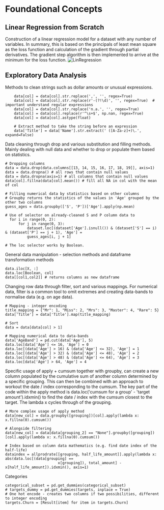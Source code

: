 # Foundational Concepts

## Linear Regression from Scratch
Construction of a linear regression model for a dataset with any number of variables. In summary, this is based on the principals of least mean square as the loss function and calculation of the gradient through partial derivatives. The gradient step algorithm is then implemented to arrive at the minimum for the loss function.
![LinRegression](https://user-images.githubusercontent.com/84533632/122063889-8f95d480-cde8-11eb-95b8-92528f0f8361.png)

## Exploratory Data Analysis

Methods to clean strings such as dollar amounts or unusual expressions.

```
    data[col] = data[col].str.replace(',', '', regex=True)
    data[col] = data[col].str.replace(r'-(?!\d)', '', regex=True)  # important understand regular expressions
    data[col] = data[col].str.replace('n.a.', '', regex=True)
    data[col] = data[col].replace(r'^\s+$', np.nan, regex=True)
    data[col] = data[col].astype(float)
    
    # Extract method to take the string before an expression
    data['Title'] = data['Name'].str.extract(' ([A-Za-z]+)\.', expand=False)
```    

Data cleaning through drop and various substitution and filling methods. Mainly dealing with null data and whether to drop or populate them based on statistics.

```
# Dropping columns
data = data.drop(data.columns[[13, 14, 15, 16, 17, 18, 19]], axis=1)
data = data.dropna() # all rows that contain null values
data = data.dropna(axis=1) # all columns that contain null values
data[col].fillna(data[col].mean()) # fill all NA in col with the mean of col

# Filling numerical data by statistics based on other columns
# Groupby returns the statistics of the values in 'Age' grouped by the other two columns
guess_ages = data.groupby(['S', 'P'])['Age'].apply(np.mean)

# Use of selector on already-cleaned S and P column data to 
  for i in range(0, 2):
      for j in range(0, 3):
          dataset.loc[(dataset['Age'].isnull()) & (dataset['S'] == i) & (dataset['P'] == j + 1), 'Age'] =
          guess_ages[i, j + 1]

# The loc selector works by Boolean.
```

General data manipulation - selection methods and dataframe transformation methods

```
data.iloc[X, :]
data.loc[Boolean, col]
data[[col1,col2]] # returns columns as new dataframe

```

Changing row data through filter, sort and various mappings. For numerical data, filter is a common tool to omit extremes and creating data-bands to normalise data (e.g. on age data).

```
# Mapping - integer encoding
title_mapping = {"Mr": 1, "Miss": 2, "Mrs": 3, "Master": 4, "Rare": 5}
data['Title'] = data['Title'].map(title_mapping)

# Sort
data = data[data[col] > 1]

# Mapping numerical data to data-bands
data['AgeBand'] = pd.cut(data['Age'], 5)
data.loc[data['Age'] <= 16, 'Age'] = 0
data.loc[(data['Age'] > 16) & (data['Age'] <= 32), 'Age'] = 1
data.loc[(data['Age'] > 32) & (data['Age'] <= 48), 'Age'] = 2
data.loc[(data['Age'] > 48) & (data['Age'] <= 64), 'Age'] = 3
data.loc[data['Age'] > 64, 'Age'] = 4
```

Specific usage of apply + cumsum together with groupby, can create a new column populated by the cumulative sum of another column determined by a specific grouping. This can then be combined with an approach to workout the date / index corresponding to the cumsum. The key part of the code within the apply method is data.loc('cumsum for a group' - 'target amount').idxmin() to find the date / index with the cumsum closest to the target. The lambda x cycles through of the grouping.

```
# More complex usage of apply method
data[new_col] = data.groupby([grouping])[col].apply(lambda x: x.fillna(0).cumsum())

# Alongside filtering
data[new_col] = data[data[grouping_2] == "None"].groupby([grouping])[col].apply(lambda x: x.fillna(0).cumsum())

# Index based on column data mathematics (e.g. find date index of the half-life)
dataindex = allprodrate[[grouping, half_life_amount]].apply(lambda x: abs(data.loc[(data[grouping] ==
                        x[grouping]), total_amount] - x[half_life_amount]).idxmin(), axis=1)

```

Categories

```
categorical_subset = pd.get_dummies(categorical_subset)
# targets_dummy = pd.get_dummies(targets, inplace = True)
# One hot encode - creates two columns if two possibilities, different to integer encoding
targets.Churn = [Result[item] for item in targets.Churn]

```
